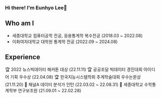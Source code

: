### Hi there! I'm Eunhyo Lee👋

<!--
**leunco/leunco** is a ✨ _special_ ✨ repository because its `README.md` (this file) appears on your GitHub profile.

Here are some ideas to get you started:

- 🔭 I’m currently working on ...
- 🌱 I’m currently learning ...
- 👯 I’m looking to collaborate on ...
- 🤔 I’m looking for help with ...
- 💬 Ask me about ...
- 📫 How to reach me: ...
- 😄 Pronouns: ...
- ⚡ Fun fact: ...
- I'm interested in Statistics, Data Analytics, Data Science
- I majored in Computer Science and Statistics
-->

## Who am I
- 세종대학교 컴퓨터공학 전공, 응용통계학 복수전공 (2018.03 ~ 2022.08)
- 이화여자대학교 대학원 통계학 전공 (2022.09 ~ 2024.08)

## Experience  
🏆 2022 뉴스빅데이터 해커톤 대상 (22.11.11)
🏆 공공조달 빅데이터 경진대회 아이디어 기획 우수상 (22.04.08)
🏆 한국지능시스템학회 추계학술대회 우수논문상 (21.11.20)
💼 채널A 데이터 분석가 인턴 (22.03.02 ~ 22.08.31)
💼 세종대학교 수학통계학부 연구보조원 (21.09.01 ~ 22.02.28)

